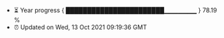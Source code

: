 - ⏳ Year progress { ███████████████████████▁▁▁▁▁▁▁ } 78.19 %
- ⏰ Updated on Wed, 13 Oct 2021 09:19:36 GMT

